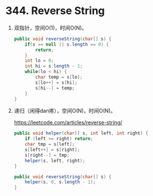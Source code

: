 #  344. Reverse String

1. 双指针，空间O(1)，时间O(N)。

   ```java
   public void reverseString(char[] s) {
       if(s == null || s.length == 0) {
           return;
       }
       int lo = 0;
       int hi = s.length - 1;
       while(lo < hi) {
           char temp = s[lo];
           s[lo++] = s[hi];
           s[hi--] = temp;
       }
   }
   ```

   

2. 递归（闲得dan疼），空间O(N)，时间O(N)。

    https://leetcode.com/articles/reverse-string/ 

   ```java
   public void helper(char[] s, int left, int right) {
       if (left >= right) return;
       char tmp = s[left];
       s[left++] = s[right];
       s[right--] = tmp;
       helper(s, left, right);
   }
   
   public void reverseString(char[] s) {
       helper(s, 0, s.length - 1);
   }
   ```

   